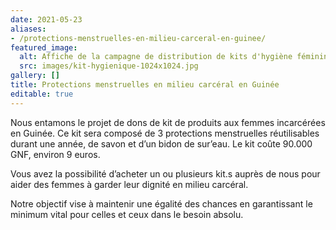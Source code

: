 ```yaml
---
date: 2021-05-23
aliases:
- /protections-menstruelles-en-milieu-carceral-en-guinee/
featured_image:
  alt: Affiche de la campagne de distribution de kits d'hygiène féminine en milieu carcéral
  src: images/kit-hygienique-1024x1024.jpg
gallery: []
title: Protections menstruelles en milieu carcéral en Guinée
editable: true
---
```

Nous entamons le projet de dons de kit de produits aux femmes incarcérées en Guinée. Ce kit sera composé de 3 protections menstruelles réutilisables durant une année, de savon et d’un bidon de sur’eau. Le kit coûte 90.000 GNF, environ 9 euros.

Vous avez la possibilité d’acheter un ou plusieurs kit.s auprès de nous pour aider des femmes à garder leur dignité en milieu carcéral.

Notre objectif vise à maintenir une égalité des chances en garantissant le minimum vital pour celles et ceux dans le besoin absolu.
